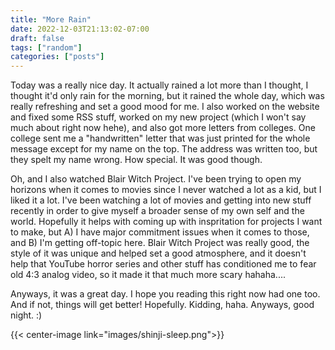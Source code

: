 ```yaml
---
title: "More Rain"
date: 2022-12-03T21:13:02-07:00
draft: false
tags: ["random"]
categories: ["posts"]
---
```


Today was a really nice day. It actually rained a lot more than I thought, I thought it'd only rain for the morning, but it rained the whole day, which was really refreshing and set a good mood for me. I also worked on the website and fixed some RSS stuff, worked on my new project (which I won't say much about right now hehe), and also got more letters from colleges. One college sent me a "handwritten" letter that was just printed for the whole message except for my name on the top. The address was written too, but they spelt my name wrong. How special. It was good though.         

Oh, and I also watched Blair Witch Project. I've been trying to open my horizons when it comes to movies since I never watched a lot as a kid, but I liked it a lot. I've been watching a lot of movies and getting into new stuff recently in order to give myself a broader sense of my own self and the world. Hopefully it helps with coming up with inspritation for projects I want to make, but A) I have major commitment issues when it comes to those, and B) I'm getting off-topic here. Blair Witch Project was really good, the style of it was unique and helped set a good atmosphere, and it doesn't help that YouTube horror series and other stuff has conditioned me to fear old 4:3 analog video, so it made it that much more scary hahaha....         

Anyways, it was a great day. I hope you reading this right now had one too. And if not, things will get better! Hopefully. Kidding, haha. Anyways, good night. :)

{{< center-image link="images/shinji-sleep.png">}}  